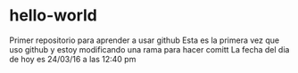 # hello-world
Primer repositorio para aprender a usar github
Esta es la primera vez que uso github y estoy modificando una rama para hacer comitt
La fecha del dia de hoy es 24/03/16 a las 12:40 pm
